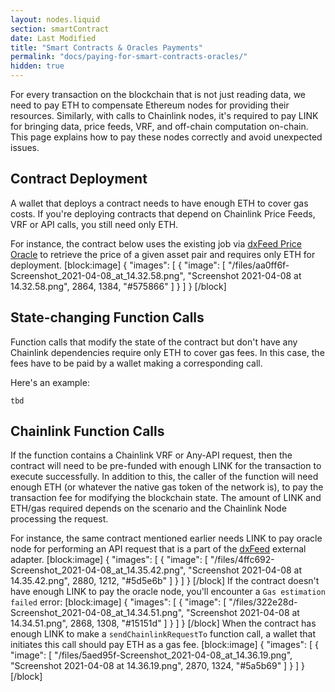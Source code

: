 ```yaml
---
layout: nodes.liquid
section: smartContract
date: Last Modified
title: "Smart Contracts & Oracles Payments"
permalink: "docs/paying-for-smart-contracts-oracles/"
hidden: true
---
```

For every transaction on the blockchain that is not just reading data, we need to pay ETH to compensate Ethereum nodes for providing their resources. Similarly, with calls to Chainlink nodes, it's required to pay LINK for bringing data, price feeds, VRF, and off-chain computation on-chain. This page explains how to pay these nodes correctly and avoid unexpected issues.

## Contract Deployment

A wallet that deploys a contract needs to have enough ETH to cover gas costs. If you're deploying contracts that depend on Chainlink Price Feeds, VRF or API calls, you still need only ETH.

For instance, the contract below uses the existing job via [dxFeed Price Oracle](../dxfeed-oracle/) to retrieve the price of a given asset pair and requires only ETH for deployment.
[block:image]
{
  "images": [
    {
      "image": [
        "/files/aa0ff6f-Screenshot_2021-04-08_at_14.32.58.png",
        "Screenshot 2021-04-08 at 14.32.58.png",
        2864,
        1384,
        "#575866"
      ]
    }
  ]
}
[/block]
## State-changing Function Calls

Function calls that modify the state of the contract but don't have any Chainlink dependencies require only ETH to cover gas fees. In this case, the fees have to be paid by a wallet making a corresponding call.

Here's an example:

```
tbd
```

## Chainlink Function Calls

If the function contains a Chainlink VRF or Any-API request, then the contract will need to be pre-funded with enough LINK for the transaction to execute successfully. In addition to this, the caller of the function will need enough ETH (or whatever the native gas token of the network is), to pay the transaction fee for modifying the blockchain state. The amount of LINK and ETH/gas required depends on the scenario and the Chainlink Node processing the request.

For instance, the same contract mentioned earlier needs LINK to pay oracle node for performing an API request that is a part of the <a href="https://market.link/adapters/5b85b098-6b1b-4613-aaaf-1d8d2d71a34f" target="_blank">dxFeed</a> external adapter.
[block:image]
{
  "images": [
    {
      "image": [
        "/files/4ffc692-Screenshot_2021-04-08_at_14.35.42.png",
        "Screenshot 2021-04-08 at 14.35.42.png",
        2880,
        1212,
        "#5d5e6b"
      ]
    }
  ]
}
[/block]
If the contract doesn't have enough LINK to pay the oracle node, you'll encounter a `Gas estimation failed` error:
[block:image]
{
  "images": [
    {
      "image": [
        "/files/322e28d-Screenshot_2021-04-08_at_14.34.51.png",
        "Screenshot 2021-04-08 at 14.34.51.png",
        2868,
        1308,
        "#15151d"
      ]
    }
  ]
}
[/block]
When the contract has enough LINK to make a `sendChainlinkRequestTo` function call, a wallet that initiates this call should pay ETH as a gas fee. 
[block:image]
{
  "images": [
    {
      "image": [
        "/files/5aed95f-Screenshot_2021-04-08_at_14.36.19.png",
        "Screenshot 2021-04-08 at 14.36.19.png",
        2870,
        1324,
        "#5a5b69"
      ]
    }
  ]
}
[/block]
